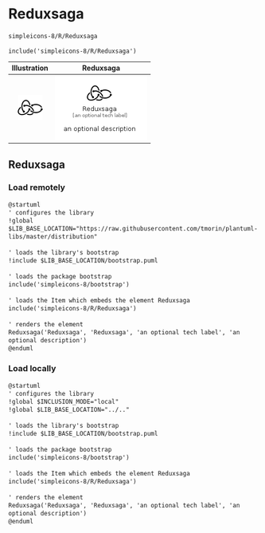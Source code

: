 # Reduxsaga


```text
simpleicons-8/R/Reduxsaga
```

```text
include('simpleicons-8/R/Reduxsaga')
```



| Illustration | Reduxsaga |
| :---: | :---: |
| ![illustration for Illustration](../../simpleicons-8/R/Reduxsaga.png) | ![illustration for Reduxsaga](../../simpleicons-8/R/Reduxsaga.Local.png) |




## Reduxsaga

### Load remotely
```plantuml
@startuml
' configures the library
!global $LIB_BASE_LOCATION="https://raw.githubusercontent.com/tmorin/plantuml-libs/master/distribution"

' loads the library's bootstrap
!include $LIB_BASE_LOCATION/bootstrap.puml

' loads the package bootstrap
include('simpleicons-8/bootstrap')

' loads the Item which embeds the element Reduxsaga
include('simpleicons-8/R/Reduxsaga')

' renders the element
Reduxsaga('Reduxsaga', 'Reduxsaga', 'an optional tech label', 'an optional description')
@enduml
```

### Load locally
```plantuml
@startuml
' configures the library
!global $INCLUSION_MODE="local"
!global $LIB_BASE_LOCATION="../.."

' loads the library's bootstrap
!include $LIB_BASE_LOCATION/bootstrap.puml

' loads the package bootstrap
include('simpleicons-8/bootstrap')

' loads the Item which embeds the element Reduxsaga
include('simpleicons-8/R/Reduxsaga')

' renders the element
Reduxsaga('Reduxsaga', 'Reduxsaga', 'an optional tech label', 'an optional description')
@enduml
```

